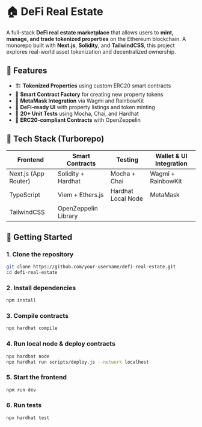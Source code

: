 # 🏠 DeFi Real Estate

A full-stack **DeFi real estate marketplace** that allows users to **mint, manage, and trade tokenized properties** on the Ethereum blockchain. A monorepo built with **Next.js**, **Solidity**, and **TailwindCSS**, this project explores real-world asset tokenization and decentralized ownership.

## 🚀 Features

- 🏗️ **Tokenized Properties** using custom ERC20 smart contracts
- 🧰 **Smart Contract Factory** for creating new property tokens
- 🧾 **MetaMask Integration** via Wagmi and RainbowKit
- 💼 **DeFi-ready UI** with property listings and token minting
- 🧪 **20+ Unit Tests** using Mocha, Chai, and Hardhat
- 📜 **ERC20-compliant Contracts** with OpenZeppelin

## 🔧 Tech Stack (Turborepo)

| Frontend         | Smart Contracts     | Testing           | Wallet & UI Integration |
|------------------|---------------------|-------------------|--------------------------|
| Next.js (App Router) | Solidity + Hardhat   | Mocha + Chai       | Wagmi + RainbowKit       |
| TypeScript        | Viem + Ethers.js     | Hardhat Local Node | MetaMask                 |
| TailwindCSS       | OpenZeppelin Library |                   |                          |


## 🧰 Getting Started

### 1. Clone the repository

```bash
git clone https://github.com/your-username/defi-real-estate.git
cd defi-real-estate
```

### 2. Install dependencies

```bash
npm install
```

### 3. Compile contracts

```bash
npx hardhat compile
```

### 4. Run local node & deploy contracts

```bash
npx hardhat node
npx hardhat run scripts/deploy.js --network localhost
```

### 5. Start the frontend

```bash
npm run dev
```

### 6. Run tests

```bash
npx hardhat test
```

